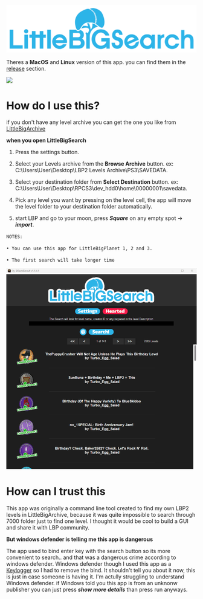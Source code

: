 ![](images/UI/LB_Search.png)

Theres a **MacOS** and **Linux** version of this app. you can find them in the [release](https://github.com/WaleedAlassaf/LittleBigSearch/releases/tag/1.1.4) section.

![](https://img.shields.io/badge/stars%20⭐-11-yellow)

# How do I use this?

if you don't have any level archive you can get the one you like from [LittleBigArchive](https://archive.org/download/LBP-main-community-archive/Little%20Big%20Planet%20Community%20Archive/)

**when you open LittleBigSearch**

1. Press the settings button.

2. Select your Levels archive from the **Browse Archive** button. ex: C:\Users\User\Desktop\LBP2 Levels Archive\PS3\SAVEDATA.

3. Select your destination folder from **Select Destination** button. ex: C:\Users\User\Desktop\RPCS3\dev_hdd0\home\00000001\savedata.

5. Pick any level you want by pressing on the level cell, the app will move the level folder to your destination folder automatically.

6. start LBP and go to your moon, press ***Square*** on any empty spot -> ***import***. 

`NOTES:` 

`• You can use this app for LittleBigPlanet 1, 2 and 3.`

`• The first search will take longer time`

![](images/LittleBigSearch__1.1.4.1.gif)

# How can I trust this

This app was originally a command line tool created to find my own LBP2 levels in LittleBigArchive, because it was quite impossible to search through 7000 folder just to find one level. I thought it would be cool to build a GUI and share it with LBP community. 

**But windows defender is telling me this app is dangerous**

The app used to bind enter key with the search button so its more convenient to search.. and that was a dangerous crime according to windows defender. Windows defender though I used this app as a [Keylogger](https://en.wikipedia.org/wiki/Keystroke_logging) so I had to remove the bind. It shouldn't tell you about it now, this is just in case someone is having it. I'm actully struggling to understand Windows defender. if Windows told you this app is from an unknonw publisher you can just press ***show more details*** than press run anyways.
